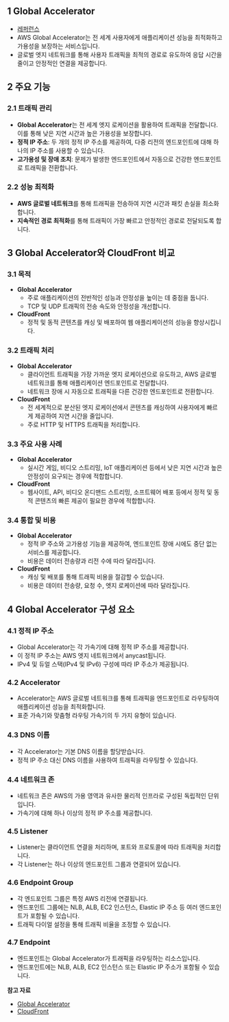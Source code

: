 ## 1 Global Accelerator

- [레퍼런스](https://docs.aws.amazon.com/global-accelerator/latest/dg/what-is-global-accelerator.html)
- AWS Global Accelerator는 전 세계 사용자에게 애플리케이션 성능을 최적화하고 가용성을 보장하는 서비스입니다.
- 글로벌 엣지 네트워크를 통해 사용자 트래픽을 최적의 경로로 유도하여 응답 시간을 줄이고 안정적인 연결을 제공합니다.

## 2 주요 기능

### 2.1 트래픽 관리

- **Global Accelerator**는 전 세계 엣지 로케이션을 활용하여 트래픽을 전달합니다. 이를 통해 낮은 지연 시간과 높은 가용성을 보장합니다.
- **정적 IP 주소**: 두 개의 정적 IP 주소를 제공하여, 다중 리전의 엔드포인트에 대해 하나의 IP 주소를 사용할 수 있습니다.
- **고가용성 및 장애 조치**: 문제가 발생한 엔드포인트에서 자동으로 건강한 엔드포인트로 트래픽을 전환합니다.

### 2.2 성능 최적화

- **AWS 글로벌 네트워크**를 통해 트래픽을 전송하여 지연 시간과 패킷 손실을 최소화합니다.
- **지속적인 경로 최적화**를 통해 트래픽이 가장 빠르고 안정적인 경로로 전달되도록 합니다.

## 3 Global Accelerator와 CloudFront 비교

### 3.1 목적

- **Global Accelerator**
	- 주로 애플리케이션의 전반적인 성능과 안정성을 높이는 데 중점을 둡니다.
	- TCP 및 UDP 트래픽의 전송 속도와 안정성을 개선합니다.
- **CloudFront**
	- 정적 및 동적 콘텐츠를 캐싱 및 배포하여 웹 애플리케이션의 성능을 향상시킵니다.

### 3.2 트래픽 처리

- **Global Accelerator**
	- 클라이언트 트래픽을 가장 가까운 엣지 로케이션으로 유도하고, AWS 글로벌 네트워크를 통해 애플리케이션 엔드포인트로 전달합니다.
	- 네트워크 장애 시 자동으로 트래픽을 다른 건강한 엔드포인트로 전환합니다.
- **CloudFront**
	- 전 세계적으로 분산된 엣지 로케이션에서 콘텐츠를 캐싱하여 사용자에게 빠르게 제공하여 지연 시간을 줄입니다.
	- 주로 HTTP 및 HTTPS 트래픽을 처리합니다.

### 3.3 주요 사용 사례

- **Global Accelerator**
	- 실시간 게임, 비디오 스트리밍, IoT 애플리케이션 등에서 낮은 지연 시간과 높은 안정성이 요구되는 경우에 적합합니다.
- **CloudFront**
	- 웹사이트, API, 비디오 온디맨드 스트리밍, 소프트웨어 배포 등에서 정적 및 동적 콘텐츠의 빠른 제공이 필요한 경우에 적합합니다.

### 3.4 통합 및 비용

- **Global Accelerator**
	- 정적 IP 주소와 고가용성 기능을 제공하여, 엔드포인트 장애 시에도 중단 없는 서비스를 제공합니다.
	- 비용은 데이터 전송량과 리전 수에 따라 달라집니다.
- **CloudFront**
	- 캐싱 및 배포를 통해 트래픽 비용을 절감할 수 있습니다.
	- 비용은 데이터 전송량, 요청 수, 엣지 로케이션에 따라 달라집니다.

## 4 Global Accelerator 구성 요소

### 4.1 정적 IP 주소

- Global Accelerator는 각 가속기에 대해 정적 IP 주소를 제공합니다.
- 이 정적 IP 주소는 AWS 엣지 네트워크에서 anycast됩니다.
- IPv4 및 듀얼 스택(IPv4 및 IPv6) 구성에 따라 IP 주소가 제공됩니다.

### 4.2 Accelerator

- Accelerator는 AWS 글로벌 네트워크를 통해 트래픽을 엔드포인트로 라우팅하여 애플리케이션 성능을 최적화합니다.
- 표준 가속기와 맞춤형 라우팅 가속기의 두 가지 유형이 있습니다.

### 4.3 DNS 이름

- 각 Accelerator는 기본 DNS 이름을 할당받습니다.
- 정적 IP 주소 대신 DNS 이름을 사용하여 트래픽을 라우팅할 수 있습니다.

### 4.4 네트워크 존

- 네트워크 존은 AWS의 가용 영역과 유사한 물리적 인프라로 구성된 독립적인 단위입니다.
- 가속기에 대해 하나 이상의 정적 IP 주소를 제공합니다.

### 4.5 Listener

- Listener는 클라이언트 연결을 처리하며, 포트와 프로토콜에 따라 트래픽을 처리합니다.
- 각 Listener는 하나 이상의 엔드포인트 그룹과 연결되어 있습니다.

### 4.6 Endpoint Group

- 각 엔드포인트 그룹은 특정 AWS 리전에 연결됩니다.
- 엔드포인트 그룹에는 NLB, ALB, EC2 인스턴스, Elastic IP 주소 등 여러 엔드포인트가 포함될 수 있습니다.
- 트래픽 다이얼 설정을 통해 트래픽 비율을 조정할 수 있습니다.

### 4.7 Endpoint

- 엔드포인트는 Global Accelerator가 트래픽을 라우팅하는 리소스입니다.
- 엔드포인트에는 NLB, ALB, EC2 인스턴스 또는 Elastic IP 주소가 포함될 수 있습니다.

**참고 자료**

- [Global Accelerator](https://docs.aws.amazon.com/global-accelerator/latest/dg/what-is-global-accelerator.html)
- [CloudFront](https://docs.aws.amazon.com/AmazonCloudFront/latest/DeveloperGuide/Introduction.html)